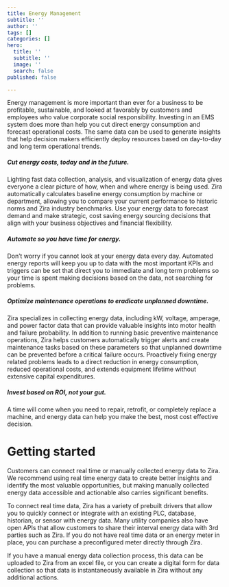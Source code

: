 ```yaml
---
title: Energy Management
subtitle: ''
author: ''
tags: []
categories: []
hero:
  title: ''
  subtitle: ''
  image: ''
  search: false
published: false

---
```

Energy management is more important than ever for a business to be profitable, sustainable, and looked at favorably by customers and employees who value corporate social responsibility. Investing in an EMS system does more than help you cut direct energy consumption and forecast operational costs. The same data can be used to generate insights that help decision makers efficiently deploy resources based on day-to-day and long term operational trends.

##### **Cut energy costs, today and in the future.**

Lighting fast data collection, analysis, and visualization of energy data gives everyone a clear picture of how, when and where energy is being used. Zira automatically calculates baseline energy consumption by machine or department, allowing you to compare your current performance to historic norms and Zira industry benchmarks. Use your energy data to forecast demand and make strategic, cost saving energy sourcing decisions that align with your business objectives and financial flexibility.

##### **Automate so you have time for energy.**

Don’t worry if you cannot look at your energy data every day. Automated energy reports will keep you up to data with the most important KPIs and triggers can be set that direct you to immediate and long term problems so your time is spent making decisions based on the data, not searching for problems.

##### **Optimize maintenance operations to eradicate unplanned downtime.** 

Zira specializes in collecting energy data, including kW, voltage, amperage, and power factor data that can provide valuable insights into motor health and failure probability. In addition to running basic preventive maintenance operations, Zira helps customers automatically trigger alerts and create maintenance tasks based on these parameters so that unplanned downtime can be prevented before a critical failure occurs. Proactively fixing energy related problems leads to a direct reduction in energy consumption, reduced operational costs, and extends equipment lifetime without extensive capital expenditures.

##### **Invest based on ROI, not your gut.**

A time will come when you need to repair, retrofit, or completely replace a machine, and energy data can help you make the best, most cost effective decision.

# **Getting started**

Customers can connect real time or manually collected energy data to Zira. We recommend using real time energy data to create better insights and identify the most valuable opportunities, but making manually collected energy data accessible and actionable also carries significant benefits.

To connect real time data, Zira has a variety of prebuilt drivers that allow you to quickly connect or integrate with an existing PLC, database, historian, or sensor with energy data. Many utility companies also have open APIs that allow customers to share their interval energy data with 3rd parties such as Zira. If you do not have real time data or an energy meter in place, you can purchase a preconfigured meter directly through Zira.

If you have a manual energy data collection process, this data can be uploaded to Zira from an excel file, or you can create a digital form for data collection so that data is instantaneously available in Zira without any additional actions.